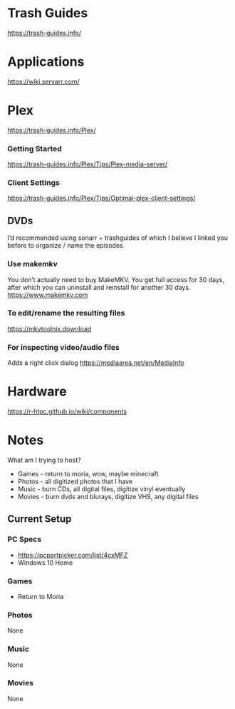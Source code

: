 # Trash Guides
https://trash-guides.info/

# Applications
https://wiki.servarr.com/

# Plex
https://trash-guides.info/Plex/

### Getting Started
https://trash-guides.info/Plex/Tips/Plex-media-server/

### Client Settings
https://trash-guides.info/Plex/Tips/Optimal-plex-client-settings/

## DVDs
I’d recommended using sonarr + trashguides of which I believe I linked you before to organize / name the episodes

### Use makemkv
You don’t actually need to buy MakeMKV. You get full access for 30 days, after which you can uninstall and reinstall for another 30 days.
https://www.makemkv.com

### To edit/rename the resulting files
https://mkvtoolnix.download

### For inspecting video/audio files
Adds a right click dialog
https://mediaarea.net/en/MediaInfo

# Hardware
https://r-htpc.github.io/wiki/components

# Notes
What am I trying to host?
- Games - return to moria, wow, maybe minecraft
- Photos - all digitized photos that I have
- Music - burn CDs, all digital files, digitize vinyl eventually
- Movies - burn dvds and blurays, digitize VHS, any digital files

## Current Setup
### PC Specs
- https://pcpartpicker.com/list/4cxMFZ
- Windows 10 Home

### Games
- Return to Moria

### Photos
None

### Music
None

### Movies
None